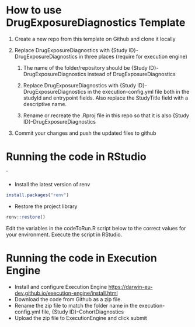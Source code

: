 # How to use DrugExposureDiagnostics Template

1.  Create a new repo from this template on Github and clone it locally

2.  Replace DrugExposureDiagnostics with {Study ID}-DrugExposureDiagnostics in three places (require for execution engine)

    1.  The name of the folder/repository should be {Study ID}-DrugExposureDiagnostics instead of DrugExposureDiagnostics

    2.  Replace DrugExposureDiagnostics with {Study ID}-DrugExposureDiagnostics in the execution-config.yml file both in the studyId and entrypoint fields. Also replace the StudyTitle field with a descriptive name.

    3.  Rename or recreate the .Rproj file in this repo so that it is also {Study ID}-DrugExposureDiagnostics

4.  Commit your changes and push the updated files to github

# Running the code in RStudio
`
-   Install the latest version of renv

``` r
install.packages("renv")
```

-   Restore the project library

``` r
renv::restore()
```

Edit the variables in the codeToRun.R script below to the correct values for your environment. Execute the script in RStudio.

# Running the code in Execution Engine

-   Install and configure Execution Engine <https://darwin-eu-dev.github.io/execution-engine/install.html>
-   Download the code from Github as a zip file.
-   Rename the zip file to match the folder name in the execution-config.yml file, {Study ID}-CohortDiagnostics
-   Upload the zip file to ExecutionEngine and click submit
